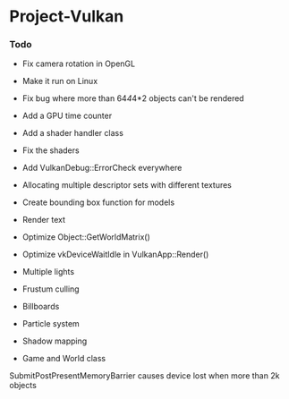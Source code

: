 # Project-Vulkan

### Todo
- Fix camera rotation in OpenGL
- Make it run on Linux
- Fix bug where more than 64*4*4*2 objects can't be rendered
- Add a GPU time counter
- Add a shader handler class
- Fix the shaders
- Add VulkanDebug::ErrorCheck everywhere
- Allocating multiple descriptor sets with different textures
- Create bounding box function for models
- Render text
- Optimize Object::GetWorldMatrix()
- Optimize vkDeviceWaitIdle in VulkanApp::Render()

- Multiple lights
- Frustum culling
- Billboards
- Particle system
- Shadow mapping
- Game and World class

SubmitPostPresentMemoryBarrier causes device lost when more than 2k objects